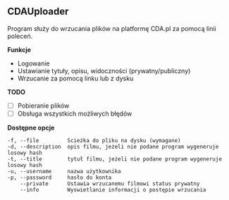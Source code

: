 
## CDAUploader
Program służy do wrzucania plików na platformę CDA.pl za pomocą linii poleceń.

**Funkcje**

 - Logowanie
 - Ustawianie tytuły, opisu, widoczności (prywatny/publiczny)
 - Wrzucanie za pomocą linku lub z dysku

**TODO**

 - [ ] Pobieranie plików
 - [ ] Obsługa wszystkich możliwych błędów

 **Dostępne opcje**

	-f, --file         Scieżka do pliku na dysku (wymagane)
	-d, --description  opis filmu, jeżeli nie podane program wygeneruje losowy hash
	-t, --title        tytuł filmu, jeżeli nie podane program wygeneruje losowy hash
	-u, --username     nazwa użytkownika
	-p, --password     hasło do konta
	    --private      Ustawia wrzucanemu filmowi status prywatny
	    --info         Wyswietlanie informacji o postępie wrzucania
